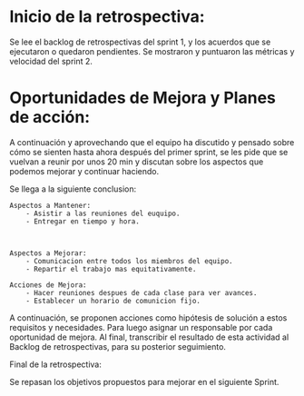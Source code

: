 # Inicio de la retrospectiva:

Se lee el backlog de retrospectivas del sprint 1, y los acuerdos que se ejecutaron o quedaron pendientes. Se mostraron y puntuaron las métricas y velocidad del sprint 2.

# Oportunidades de Mejora y Planes de acción:

A continuación y aprovechando que el equipo ha discutido y pensado sobre cómo se sienten hasta ahora después del primer sprint, se les pide que se vuelvan a reunir por unos 20 min y discutan sobre los aspectos que podemos mejorar y continuar haciendo.

Se llega a la siguiente conclusion:

    Aspectos a Mantener:
        - Asistir a las reuniones del euquipo.
        - Entregar en tiempo y hora.



    Aspectos a Mejorar:
        - Comunicacion entre todos los miembros del equipo.
        - Repartir el trabajo mas equitativamente.

    Acciones de Mejora:
        - Hacer reuniones despues de cada clase para ver avances.
        - Establecer un horario de comunicion fijo.

A continuación, se proponen acciones como hipótesis de solución a estos requisitos y necesidades. Para luego asignar un responsable por cada oportunidad de mejora. Al final, transcribir el resultado de esta actividad al Backlog de retrospectivas, para su posterior seguimiento.

Final de la retrospectiva:

Se repasan los objetivos propuestos para mejorar en el siguiente Sprint.